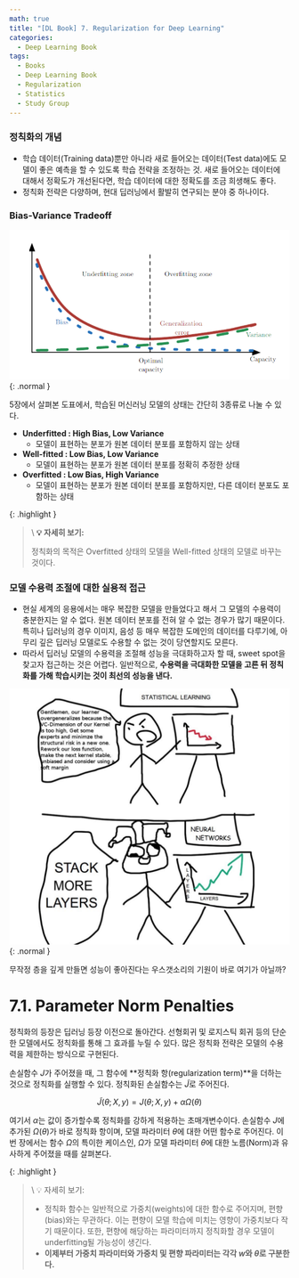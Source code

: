 ```yaml
---
math: true
title: "[DL Book] 7. Regularization for Deep Learning"
categories:
  - Deep Learning Book
tags:
  - Books
  - Deep Learning Book
  - Regularization
  - Statistics
  - Study Group
---
```


### 정칙화의 개념
- 학습 데이터(Training data)뿐만 아니라 새로 들어오는 데이터(Test data)에도 모델이 좋은 예측을 할 수 있도록 학습 전략을 조정하는 것. 새로 들어오는 데이터에 대해서 정확도가 개선된다면, 학습 데이터에 대한 정확도를 조금 희생해도 좋다.
- 정칙화 전략은 다양하며, 현대 딥러닝에서 활발히 연구되는 분야 중 하나이다.

### Bias-Variance Tradeoff

![Untitled](/assets/images/dlbook/7/1.png){: .normal }

5장에서 살펴본 도표에서, 학습된 머신러닝 모델의 상태는 간단히 3종류로 나눌 수 있다.

- **Underfitted : High Bias, Low Variance**
    - 모델이 표현하는 분포가 원본 데이터 분포를 포함하지 않는 상태
- **Well-fitted : Low Bias, Low Variance**
    - 모델이 표현하는 분포가 원본 데이터 분포를 정확히 추정한 상태
- **Overfitted : Low Bias, High Variance**
    - 모델이 표현하는 분포가 원본 데이터 분포를 포함하지만, 다른 데이터 분포도 포함하는 상태

{: .highlight }
> \\
> **💡 자세히 보기:**
>
> 정칙화의 목적은 Overfitted 상태의 모델을 Well-fitted 상태의 모델로 바꾸는 것이다.

### 모델 수용력 조절에 대한 실용적 접근

- 현실 세계의 응용에서는 매우 복잡한 모델을 만들었다고 해서 그 모델의 수용력이 충분한지는 알 수 없다. 원본 데이터 분포를 전혀 알 수 없는 경우가 많기 때문이다. 특히나 딥러닝의 경우 이미지, 음성 등 매우 복잡한 도메인의 데이터를 다루기에, 아무리 깊은 딥러닝 모델로도 수용할 수 없는 것이 당연할지도 모른다.
- 따라서 딥러닝 모델의 수용력을 조절해 성능을 극대화하고자 할 때, sweet spot을 찾고자 접근하는 것은 어렵다. 일반적으로, **수용력을 극대화한 모델을 고른 뒤 정칙화를 가해 학습시키는 것이 최선의 성능을 낸다.**

![무작정 층을 깊게 만들면 성능이 좋아진다는 우스갯소리의 기원이 바로 여기가 아닐까?](/assets/images/dlbook/7/2.png){: .normal }

무작정 층을 깊게 만들면 성능이 좋아진다는 우스갯소리의 기원이 바로 여기가 아닐까?

# 7.1. Parameter Norm Penalties

정칙화의 등장은 딥러닝 등장 이전으로 돌아간다. 선형회귀 및 로지스틱 회귀 등의 단순한 모델에서도 정칙화를 통해 그 효과를 누릴 수 있다. 많은 정칙화 전략은 모델의 수용력을 제한하는 방식으로 구현된다. 

손실함수 $J$가 주어졌을 때, 그 함수에 **정칙화 항(regularization term)**을 더하는 것으로 정칙화를 실행할 수 있다. 정칙화된 손실함수는 $\tilde{J}$로 주어진다.

$$
\tilde{J}(\theta;X,y)=J(\theta;X,y)+\alpha\Omega(\theta)
$$

여기서 $\alpha$는 값이 증가할수록 정칙화를 강하게 적용하는 초매개변수이다. 손실함수 $J$에 추가된 $\Omega(\theta)$가 바로 정칙화 항이며, 모델 파라미터 $\theta$에 대한 어떤 함수로 주어진다. 이번 장에서는 함수 $\Omega$의 특이한 케이스인, $\Omega$가 모델 파라미터 $\theta$에 대한 노름(Norm)과 유사하게 주어졌을 때를 살펴본다.

{: .highlight }
> \\
> 💡 자세히 보기:
> * 정칙화 함수는 일반적으로 가중치(weights)에 대한 함수로 주어지며, 편향(bias)와는 무관하다. 이는 편향이 모델 학습에 미치는 영향이 가중치보다 작기 때문이다. 또한, 편향에 해당하는 파라미터까지 정칙화할 경우 모델이 underfitting될 가능성이 생긴다.
> * **이제부터 가중치 파라미터와 가중치 및 편향 파라미터는 각각 $w$와 $\theta$로 구분한다.**